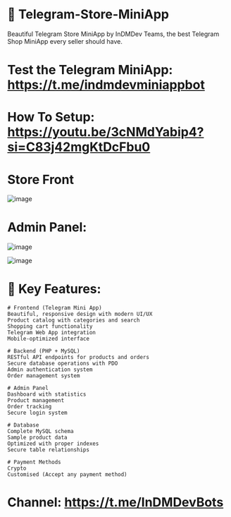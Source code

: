 # 🤖 Telegram-Store-MiniApp
Beautiful Telegram Store MiniApp by InDMDev Teams, the best Telegram Shop MiniApp every seller should have. 

# Test the Telegram MiniApp: https://t.me/indmdevminiappbot

# How To Setup: https://youtu.be/3cNMdYabip4?si=C83j42mgKtDcFbu0

# Store Front
![image](https://github.com/user-attachments/assets/ef48b884-0ce4-4a99-8a89-9da5f0835644)



# Admin Panel:
![image](https://github.com/user-attachments/assets/f6a3e580-bae6-45a6-9e3e-ccb988dfdea4)


![image](https://github.com/user-attachments/assets/f6221682-2714-4201-a5b8-3a19c0d67c00)


# 🚀 Key Features:

    # Frontend (Telegram Mini App)
    Beautiful, responsive design with modern UI/UX
    Product catalog with categories and search
    Shopping cart functionality
    Telegram Web App integration
    Mobile-optimized interface
    
    # Backend (PHP + MySQL)
    RESTful API endpoints for products and orders
    Secure database operations with PDO
    Admin authentication system
    Order management system
    
    # Admin Panel
    Dashboard with statistics
    Product management
    Order tracking
    Secure login system

    # Database
    Complete MySQL schema
    Sample product data
    Optimized with proper indexes
    Secure table relationships

    # Payment Methods
    Crypto
    Customised (Accept any payment method)

# Channel: https://t.me/InDMDevBots
